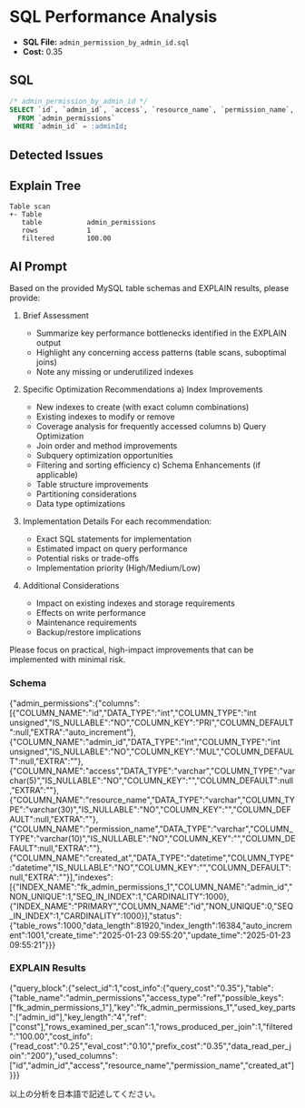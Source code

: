 # SQL Performance Analysis
- **SQL File:** `admin_permission_by_admin_id.sql`
- **Cost:** 0.35

## SQL
```sql
/* admin_permission_by_admin_id */
SELECT `id`, `admin_id`, `access`, `resource_name`, `permission_name`, `created_at`
  FROM `admin_permissions`
 WHERE `admin_id` = :adminId;

```

## Detected Issues


## Explain Tree
```
Table scan
+- Table
   table           admin_permissions
   rows            1
   filtered        100.00
```

## AI Prompt
Based on the provided MySQL table schemas and EXPLAIN results, please provide:

1. Brief Assessment
   - Summarize key performance bottlenecks identified in the EXPLAIN output
   - Highlight any concerning access patterns (table scans, suboptimal joins)
   - Note any missing or underutilized indexes

2. Specific Optimization Recommendations
   a) Index Improvements
      - New indexes to create (with exact column combinations)
      - Existing indexes to modify or remove
      - Coverage analysis for frequently accessed columns
   b) Query Optimization
      - Join order and method improvements
      - Subquery optimization opportunities
      - Filtering and sorting efficiency
   c) Schema Enhancements (if applicable)
      - Table structure improvements
      - Partitioning considerations
      - Data type optimizations

3. Implementation Details
   For each recommendation:
     - Exact SQL statements for implementation
     - Estimated impact on query performance
     - Potential risks or trade-offs
     - Implementation priority (High/Medium/Low)

4. Additional Considerations
   - Impact on existing indexes and storage requirements
   - Effects on write performance
   - Maintenance requirements
   - Backup/restore implications

Please focus on practical, high-impact improvements that can be implemented with minimal risk.

### Schema
{"admin_permissions":{"columns":[{"COLUMN_NAME":"id","DATA_TYPE":"int","COLUMN_TYPE":"int unsigned","IS_NULLABLE":"NO","COLUMN_KEY":"PRI","COLUMN_DEFAULT":null,"EXTRA":"auto_increment"},{"COLUMN_NAME":"admin_id","DATA_TYPE":"int","COLUMN_TYPE":"int unsigned","IS_NULLABLE":"NO","COLUMN_KEY":"MUL","COLUMN_DEFAULT":null,"EXTRA":""},{"COLUMN_NAME":"access","DATA_TYPE":"varchar","COLUMN_TYPE":"varchar(5)","IS_NULLABLE":"NO","COLUMN_KEY":"","COLUMN_DEFAULT":null,"EXTRA":""},{"COLUMN_NAME":"resource_name","DATA_TYPE":"varchar","COLUMN_TYPE":"varchar(30)","IS_NULLABLE":"NO","COLUMN_KEY":"","COLUMN_DEFAULT":null,"EXTRA":""},{"COLUMN_NAME":"permission_name","DATA_TYPE":"varchar","COLUMN_TYPE":"varchar(10)","IS_NULLABLE":"NO","COLUMN_KEY":"","COLUMN_DEFAULT":null,"EXTRA":""},{"COLUMN_NAME":"created_at","DATA_TYPE":"datetime","COLUMN_TYPE":"datetime","IS_NULLABLE":"NO","COLUMN_KEY":"","COLUMN_DEFAULT":null,"EXTRA":""}],"indexes":[{"INDEX_NAME":"fk_admin_permissions_1","COLUMN_NAME":"admin_id","NON_UNIQUE":1,"SEQ_IN_INDEX":1,"CARDINALITY":1000},{"INDEX_NAME":"PRIMARY","COLUMN_NAME":"id","NON_UNIQUE":0,"SEQ_IN_INDEX":1,"CARDINALITY":1000}],"status":{"table_rows":1000,"data_length":81920,"index_length":16384,"auto_increment":1001,"create_time":"2025-01-23 09:55:20","update_time":"2025-01-23 09:55:21"}}}

### EXPLAIN Results
{"query_block":{"select_id":1,"cost_info":{"query_cost":"0.35"},"table":{"table_name":"admin_permissions","access_type":"ref","possible_keys":["fk_admin_permissions_1"],"key":"fk_admin_permissions_1","used_key_parts":["admin_id"],"key_length":"4","ref":["const"],"rows_examined_per_scan":1,"rows_produced_per_join":1,"filtered":"100.00","cost_info":{"read_cost":"0.25","eval_cost":"0.10","prefix_cost":"0.35","data_read_per_join":"200"},"used_columns":["id","admin_id","access","resource_name","permission_name","created_at"]}}}

以上の分析を日本語で記述してください。